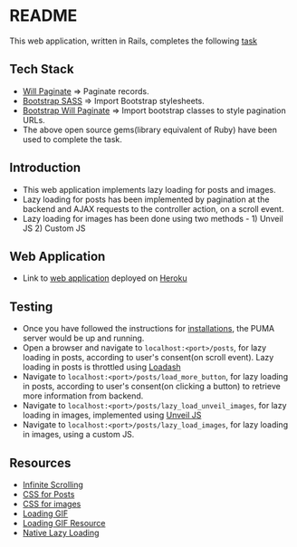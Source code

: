 # README

This web application, written in Rails, completes the following [task](https://github.com/WebClub-NITK/DSC-NITK-Recruitments-2020/blob/master/RECRUITMENT_TASKS_2020.md#task-id-lazy_loading)

## Tech Stack

* [Will Paginate](https://github.com/mislav/will_paginate) => Paginate records.
* [Bootstrap SASS](https://github.com/twbs/bootstrap-sass#a-ruby-on-rails) => Import Bootstrap stylesheets.
* [Bootstrap Will Paginate](https://github.com/yrgoldteeth/bootstrap-will_paginate) => Import bootstrap classes to style pagination URLs.
* The above open source gems(library equivalent of Ruby) have been used to complete the task.

## Introduction

* This web application implements lazy loading for posts and images.
* Lazy loading for posts has been implemented by pagination at the backend and AJAX requests to the controller action, on a scroll event.
* Lazy loading for images has been done using two methods - 1) Unveil JS 2) Custom JS

## Web Application

* Link to [web application](https://arcane-shore-65473.herokuapp.com) deployed on [Heroku](https://devcenter.heroku.com)

## Testing

* Once you have followed the instructions for [installations](INSTALLATION.md), the PUMA server would be up and running.
* Open a browser and navigate to `localhost:<port>/posts`, for lazy loading in posts, according to user's consent(on scroll event). Lazy loading in posts is throttled using [Loadash](https://lodash.com/)
* Navigate to `localhost:<port>/posts/load_more_button`, for lazy loading in posts, according to user's consent(on clicking a button) to retrieve more information from backend.
* Navigate to `localhost:<port>/posts/lazy_load_unveil_images`, for lazy loading in images, implemented using [Unveil JS](https://github.com/luis-almeida/unveil)
* Navigate to `localhost:<port>/posts/lazy_load_images`, for lazy loading in images, using a custom JS.

## Resources

* [Infinite Scrolling](https://github.com/josefzacek/infinite-scrolling)
* [CSS for Posts](https://codepen.io/Booligoosh/pen/mKPpQp)
* [CSS for images](https://codepen.io/FilipVitas/pen/pQBYQd)
* [Loading GIF](https://dribbble.com/shots/6629424-register-loading-animation)
* [Loading GIF Resource](https://loading.io)
* [Native Lazy Loading](https://web.dev/browser-level-image-lazy-loading/)
